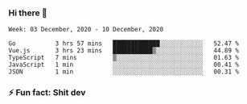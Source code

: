 ### Hi there 👋
<!--START_SECTION:waka-->
```text
Week: 03 December, 2020 - 10 December, 2020

Go           3 hrs 57 mins   █████████████░░░░░░░░░░░░   52.47 % 
Vue.js       3 hrs 23 mins   ███████████▒░░░░░░░░░░░░░   44.89 % 
TypeScript   7 mins          ▒░░░░░░░░░░░░░░░░░░░░░░░░   01.63 % 
JavaScript   1 min           ░░░░░░░░░░░░░░░░░░░░░░░░░   00.41 % 
JSON         1 min           ░░░░░░░░░░░░░░░░░░░░░░░░░   00.31 % 
```
<!--END_SECTION:waka-->
<!--
**TG4LAaron/TG4LAaron** is a ✨ _special_ ✨ repository because its `README.md` (this file) appears on your GitHub profile.

Here are some ideas to get you started:

- 🔭 I’m currently working on ...
- 🌱 I’m currently learning ...
- 👯 I’m looking to collaborate on ...
- 🤔 I’m looking for help with ...
- 💬 Ask me about ...
- 📫 How to reach me: ...
- 😄 Pronouns: ...
- ⚡ Fun fact: ...
-->
### ⚡ Fun fact: Shit dev
